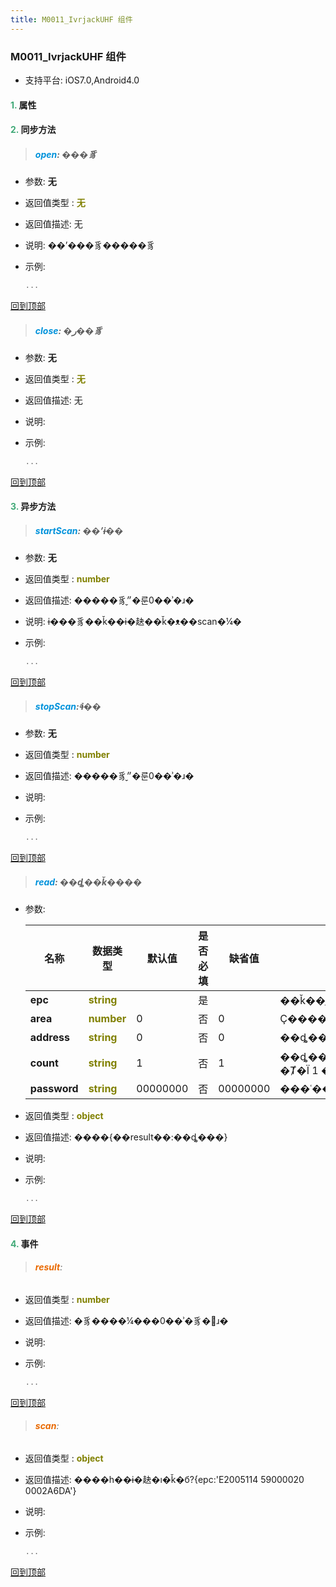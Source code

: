 ```yaml
---
title: M0011_IvrjackUHF 组件
---
```


### M0011_IvrjackUHF 组件

* 支持平台: iOS7.0,Android4.0


#### <font color ='#40A977'>**1.**</font> 属性

#### <font color ='#40A977'>**2.**</font> 同步方法

>##### <font color ='#0092db'>**open**</font>: ���豸

- 参数: **无**
- 返回值类型 : <font color ='#808000'>**无**</font>
- 返回值描述: 无
- 说明: ��ʼ���豸�����豸
- 示例:

  ```javascript
  ...

  ```

[回到顶部](#top)

>##### <font color ='#0092db'>**close**</font>: �ر��豸

- 参数: **无**
- 返回值类型 : <font color ='#808000'>**无**</font>
- 返回值描述: 无
- 说明: 
- 示例:

  ```javascript
  ...

  ```

[回到顶部](#top)

#### <font color ='#40A977'>**3.**</font> 异步方法

>##### <font color ='#0092db'>**startScan**</font>: ��ʼɨ��

- 参数: **无**
- 返回值类型 : <font color ='#808000'>**number**</font>
- 返回值描述: �����豸״̬�룬0��ʾ�ɹ�
- 说明: ɨ���豸��ǩ��ɨ�赽��ǩ�ᴥ��scan�¼�
- 示例:

  ```javascript
  ...

  ```

[回到顶部](#top)

>##### <font color ='#0092db'>**stopScan**</font>: ֹͣɨ��

- 参数: **无**
- 返回值类型 : <font color ='#808000'>**number**</font>
- 返回值描述: �����豸״̬�룬0��ʾ�ɹ�
- 说明: 
- 示例:

  ```javascript
  ...

  ```

[回到顶部](#top)

>##### <font color ='#0092db'>**read**</font>: ��ȡ��ǩ����

- 参数:

  名称 | 数据类型 |默认值|是否必填|缺省值|说明
  ---- |-------------  |----------|--------------|--------|------
  **epc** |<font color ='#808000'>**string**</font> |  | 是||��ǩ��ַ���磺'E2005114 59000020 0002A6DA'
  **area** |<font color ='#808000'>**number**</font> | 0 | 否|0|Ҫ��������ȡֵֻ������0�����EPC��1�����USER��2�����RFU��3�����TID��
  **address** |<font color ='#808000'>**string**</font> | 0 | 否|0|��ȡ��ݵ���ʼ��ַ
  **count** |<font color ='#808000'>**string**</font> | 1 | 否|1|��ȡ��ݵĳ��ȣ��� word Ϊ��λ��1word=2byte�����磺1 2�� 01 02��a b��0a 0b��1a ab �Ⱦ�Ϊ 1 �� word��2 �� word �� 11 2a ef 3d���Դ�����
  **password** |<font color ='#808000'>**string**</font> | 00000000 | 否|00000000|���ʿ��8λ���֣������δ������������00000000��
- 返回值类型 : <font color ='#808000'>**object**</font>
- 返回值描述: ����{��result��:��ȡ���}
- 说明: 
- 示例:

  ```javascript
  ...

  ```

[回到顶部](#top)


#### <font color ='#40A977'>**4.**</font> 事件

>###### <font color ='#e96900'>**result**</font>: 

- 返回值类型 : <font color ='#808000'>**number**</font>
- 返回值描述: �豸����¼���0��ʾ�豸�򿪳ɹ�
- 说明: 
- 示例:

  ```javascript
  ...

  ```

[回到顶部](#top)

>###### <font color ='#e96900'>**scan**</font>: 

- 返回值类型 : <font color ='#808000'>**object**</font>
- 返回值描述: ����һ��ɨ�赽�ı�ǩ�б?{epc:'E2005114 59000020 0002A6DA'}
- 说明: 
- 示例:

  ```javascript
  ...

  ```

[回到顶部](#top)


